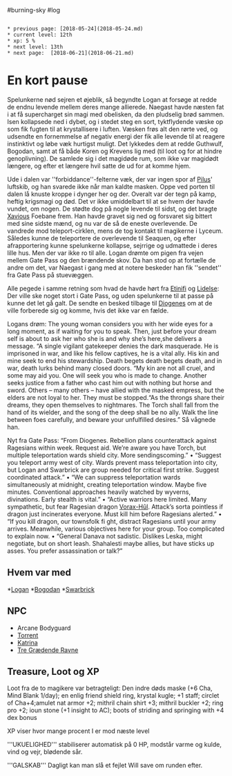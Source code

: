 #burning-sky #log

```ad-info

* previous page: [2018-05-24](2018-05-24.md)
* current level: 12th
* xp: 5 %
* next level: 13th
* next page:  [2018-06-21](2018-06-21.md) 
```

# En kort pause 
Spelunkerne nød sejren et øjeblik, så begyndte Logan at forsøge at redde de endnu levende mellem deres mange allierede. Naegast havde næsten fat i at få supercharget sin magi med obelisken, da den pludselig brød sammen. Isen kollapsede ned i dybet, og i stedet steg en sort, tyktflydende væske op som fik fugten til at krystallisere i luften. Væsken frøs alt den rørte ved, og udsendte en fornemmelse af negativ energi der fik alle levende til at reagere instinktivt og løbe væk hurtigst muligt. Det lykkedes dem at redde Guthwulf, Bogodan, samt at få både Koren og Krevens lig med (til loot og for at hindre genoplivning). De samlede sig i det magidøde rum, som ikke var magidødt længere, og efter et længere hvil satte de ud for at komme hjem.
Ude i dalen var ''forbiddance''-felterne væk, der var ingen spor af [Pilus](Pilus.md)' luftskib, og han svarede ikke når man kaldte masken. Oppe ved porten til dalen lå knuste kroppe i dynger her og der. Overalt var der tegn på kamp, heftig krigsmagi og død. Det vr ikke umiddelbart til at se hvem der havde vundet, om nogen. De stødte dog på nogle levende til sidst, og det bragte [Xavious](Xavious.md) Foebane frem. Han havde gravet sig ned og forsvaret sig bittert med sine sidste mænd, og nu var de så de eneste overlevende. De vandrede mod teleport-cirklen, mens de tog kontakt til magikerne i Lyceum. Således kunne de teleportere de overlevende til Seaquen, og efter afrapportering kunne spelunkerne kollapse, sejrrige og udmattede i deres lille hus. Men der var ikke ro til alle. Logan drømte om pigen fra vejen mellem Gate Pass og den brændende skov. Da han stod op at fortælle de andre om det, var Naegast i gang med at notere beskeder han fik ''sendet'' fra Gate Pass på stuevæggen.
Alle pegede i samme retning som hvad de havde hørt fra [Etinifi](Etinifi.md) og [Lidelse](Lidelse.md): Der ville ske noget stort i Gate Pass, og uden spelunkerne til at passe på kunne det let gå galt. De sendte en besked tilbage til [Diogenes](Diogenes.md) om at de ville forberede sig og komme, hvis det ikke var en fælde.
Logans drøm: The young woman considers you with her wide eyes for a long moment, as if waiting for you to speak. Then, just before your dream self is about to ask her who she is and why she’s here,she delivers a message. “A single vigilant gatekeeper denies the dark masquerade. He is imprisoned in war, and like his fellow captives, he is a vital ally. His kin and mine seek to end his stewardship. Death begets death begets death, and in war, death lurks behind many closed doors. “My kin are not all cruel, and some may aid you. One will seek you who is made to change. Another seeks justice from a father who cast him out with nothing but horse and sword. Others – many others – have allied with the masked empress, but the elders are not loyal to her. They must be stopped.“As the throngs share their dreams, they open themselves to nightmares. The Torch shall fall from the hand of its wielder, and the song of the deep shall be no ally. Walk the line between foes carefully, and beware your unfulfilled desires.”
Så vågnede han.
Nyt fra Gate Pass:
“From Diogenes. Rebellion plans counterattack against Ragesians within week. Request aid. We’re aware you have Torch, but multiple teleportation wards shield city. More sendingscoming.”
• “Suggest you teleport army west of city. Wards prevent mass teleportation into city, but Logan and Swarbrick are group needed for critical first strike. Suggest coordinated attack.”
• “We can suppress teleportation wards simultaneously at midnight, creating teleportation window. Maybe five minutes. Conventional approaches heavily watched by wyverns, divinations. Early stealth is vital.”
• “Active warriors here limited. Many sympathetic, but fear Ragesian dragon [Vorax-Hûl](Vorax-Hûl.md). Attack’s sorta pointless if dragon just incinerates everyone. Must kill him before Ragesians alerted.”
• “If you kill dragon, our townsfolk fi ght, distract Ragesians until your army arrives. Meanwhile, various objectives here for your group. Too complicated to explain now.
• “General Danava not sadistic. Dislikes Leska, might negotiate, but on short leash. Shahalesti maybe allies, but have sticks up asses. You prefer assassination or talk?”
## Hvem var med 
*[Logan](Logan.md)
*[Bogodan](Bogodan.md)
*[Swarbrick](Swarbrick%20Everwood.md)
## NPC 
* Arcane Bodyguard
* [Torrent](Torrent.md)
* [Katrina](Katrina.md)
* [Tre Grædende Ravne](Tre%20Grædende%20Ravne.md)
## Treasure, Loot og XP 
Loot fra de to magikere var betragteligt: Den indre døds maske (+6 Cha, Mind Blank 1/day); en enlig friend shield ring, krystal kugle; +1 staff; circlet of Cha+4;amulet nat armor +2; mithril chain shirt +3; mithril buckler +2; ring pro +2; ioun stone (+1 insight to AC); boots of striding and springing with +4 dex bonus 
XP viser hvor mange procent I er mod næste level
'''UKUELIGHED''' stabiliserer automatisk på 0 HP, modstår varme og kulde, vind og vejr, blødende sår.
'''GALSKAB''' Dagligt kan man slå et fejlet Will save om runden efter.
